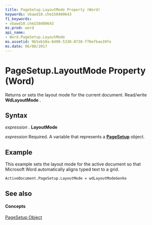 ```yaml
---
title: PageSetup.LayoutMode Property (Word)
keywords: vbawd10.chm158400643
f1_keywords:
- vbawd10.chm158400643
ms.prod: word
api_name:
- Word.PageSetup.LayoutMode
ms.assetid: 9b5eb10a-0d90-5330-8738-f70efbae39fe
ms.date: 06/08/2017
---
```



# PageSetup.LayoutMode Property (Word)

Returns or sets the layout mode for the current document. Read/write  **WdLayoutMode** .


## Syntax

 _expression_ . **LayoutMode**

 _expression_ Required. A variable that represents a **[PageSetup](Word.PageSetup.md)** object.


## Example

This example sets the layout mode for the active document so that Microsoft Word automatically aligns typed text to a grid.


```vb
ActiveDocument.PageSetup.LayoutMode = wdLayoutModeGenko
```


## See also


#### Concepts


[PageSetup Object](Word.PageSetup.md)

